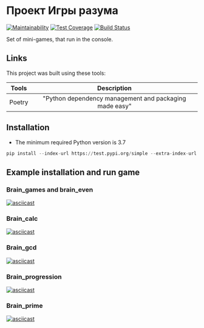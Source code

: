 # Проект Игры разума

[![Maintainability](https://api.codeclimate.com/v1/badges/11220102c2c989940ba3/maintainability)](https://codeclimate.com/github/TimBerk/python-project-lvl1/maintainability) [![Test Coverage](https://api.codeclimate.com/v1/badges/11220102c2c989940ba3/test_coverage)](https://codeclimate.com/github/TimBerk/python-project-lvl1/test_coverage) [![Build Status](https://travis-ci.org/TimBerk/python-project-lvl1.svg?branch=master)](https://travis-ci.org/TimBerk/python-project-lvl1)

Set of mini-games, that run in the console.

## Links

This project was built using these tools:

| Tools   |  Description  |
|---------|:-------------:|
| Poetry  | "Python dependency management and packaging made easy" |

## Installation

* The minimum required Python version is 3.7

```python
pip install --index-url https://test.pypi.org/simple --extra-index-url https://pypi.org/simple timberk-brain-games
```

## Example installation and run game

### Brain_games and brain_even

[![asciicast](https://asciinema.org/a/teppRHSNBIWLip64fV3mFC5RX.svg)](https://asciinema.org/a/teppRHSNBIWLip64fV3mFC5RX)

### Brain_calc

[![asciicast](https://asciinema.org/a/TuBcJwJ0N0oeGSHwHT9UwcoX3.svg)](https://asciinema.org/a/TuBcJwJ0N0oeGSHwHT9UwcoX3)

### Brain_gcd

[![asciicast](https://asciinema.org/a/aYV738ryU9fDXSAcbB7fEiP3t.svg)](https://asciinema.org/a/aYV738ryU9fDXSAcbB7fEiP3t)

### Brain_progression

[![asciicast](https://asciinema.org/a/cgCBSYH0W3Plk7JqzPr8VDDIh.svg)](https://asciinema.org/a/cgCBSYH0W3Plk7JqzPr8VDDIh)

### Brain_prime

[![asciicast](https://asciinema.org/a/UZbjR8zW6aTPZ2f2awb1hBSP3.svg)](https://asciinema.org/a/UZbjR8zW6aTPZ2f2awb1hBSP3)
